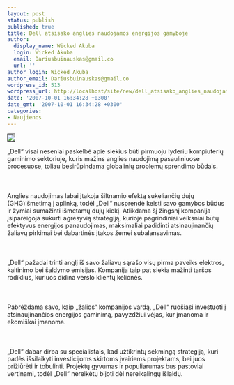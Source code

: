 ```yaml
---
layout: post
status: publish
published: true
title: Dell atsisako anglies naudojamos energijos gamyboje
author:
  display_name: Wicked Akuba
  login: Wicked Akuba
  email: Dariusbuinauskas@gmail.co
  url: ''
author_login: Wicked Akuba
author_email: Dariusbuinauskas@gmail.co
wordpress_id: 513
wordpress_url: http://localhost/site/new/dell_atsisako_anglies_naudojamos_energijos_gamyboje/
date: '2007-10-01 16:34:28 +0300'
date_gmt: '2007-10-01 16:34:28 +0300'
categories:
- Naujienos
---
```

<div class="imgright"><img src=" http://www.ipix.lt/out.php/i254586_Air.pollution1.jpg" border="1"></div>
<p>„Dell“ visai neseniai paskelbė apie siekius būti pirmuoju lyderiu kompiuterių gaminimo sektoriuje, kuris mažins anglies naudojimą pasauliniuose procesuose, toliau besirūpindama globalinių problemų sprendimo būdais.<br />
<br><br />
<br>Anglies naudojimas labai įtakoja šiltnamio efektą sukeliančių dujų (GHG)išmetimą į aplinką, todėl „Dell“ nusprendė keisti savo gamybos būdus ir žymiai sumažinti išmetamų dujų kiekį. Atlikdama šį žingsnį kompanija įsipareigoja sukurti agresyvią strategiją, kurioje pagrindiniai veiksniai būtų efektyvus energijos panaudojimas, maksimaliai padidinti atsinaujinančių žaliavų pirkimai bei dabartinės įtakos žemei subalansavimas.<br />
<br><br />
<br>„Dell“ pažadai trinti anglį iš savo žaliavų sąrašo visų pirma paveiks elektros, kaitinimo bei šaldymo emisijas. Kompanija taip pat siekia mažinti taršos rodiklius, kuriuos didina verslo klientų kelionės.<br />
<br><br />
<br>Pabrėždama savo, kaip „žalios“ kompanijos vardą, „Dell“ ruošiasi investuoti į atsinaujinančios energijos gaminimą, pavyzdžiui vėjas, kur įmanoma ir ekomiškai įmanoma.<br />
<br><br />
<br>„Dell“ dabar dirba su specialistais, kad užtikrintų sėkmingą strategiją, kuri padės išsilaikyti investicijoms skirtoms įvairiems projektams, bei juos prižiūrėti ir tobulinti. Projektų gyvumas ir populiarumas bus pastoviai vertinami, todėl „Dell“ nereikėtų bijoti dėl nereikalingų išlaidų.<br />
<br></p>
